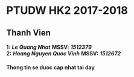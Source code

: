 # PTUDW HK2 2017-2018
## **Thanh Vien**
**1:** **_Le Quang Nhat_**		**MSSV:** **_1512379_**</br>
**2:** **_Hoang Nguyen Quoc Vinh_**	**MSSV:** **_1512672_**
#### **Thong tin se duoc cap nhat tai day**

